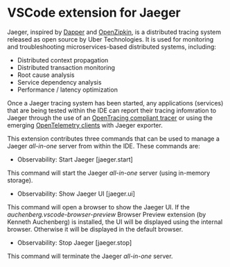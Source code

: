 # VSCode extension for Jaeger

Jaeger, inspired by [Dapper](https://research.google.com/pubs/pub36356.html) and [OpenZipkin](http://zipkin.io/), is a distributed tracing system released as open source by Uber Technologies. It is used for monitoring and troubleshooting microservices-based distributed systems, including:

* Distributed context propagation
* Distributed transaction monitoring
* Root cause analysis
* Service dependency analysis
* Performance / latency optimization

Once a Jaeger tracing system has been started, any applications (services) that are being tested within the IDE can report their tracing infomration to Jaeger through the use of an [OpenTracing compliant tracer](https://www.jaegertracing.io/docs/latest/client-libraries/) or using the emerging [OpenTelemetry clients](https://opentelemetry.io/) with Jaeger exporter.

This extension contributes three commands that can be used to manage a Jaeger _all-in-one_ server from within the IDE. These commands are:

* Observability: Start Jaeger [jaeger.start]

This command will start the Jaeger _all-in-one_ server (using in-memory storage).

* Observability: Show Jaeger UI [jaeger.ui]

This command will open a browser to show the Jaeger UI. If the _auchenberg.vscode-browser-preview_ Browser Preview extension (by Kenneth Auchenberg) is installed, the UI will be displayed using the internal browser. Otherwise it will be displayed in the default browser.

* Observability: Stop Jaeger [jaeger.stop]

This command will terminate the Jaeger _all-in-one_ server.
